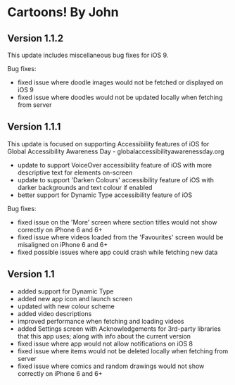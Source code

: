 # Cartoons! By John

## Version 1.1.2

This update includes miscellaneous bug fixes for iOS 9.

Bug fixes:

- fixed issue where doodle images would not be fetched or displayed on iOS 9
- fixed issue where doodles would not be updated locally when fetching from server

## Version 1.1.1

This update is focused on supporting Accessibility features of iOS for Global Accessibility Awareness Day - globalaccessibilityawarenessday.org

- update to support VoiceOver accessibility feature of iOS with more descriptive text for elements on-screen
- update to support 'Darken Colours' accessibility feature of iOS with darker backgrounds and text colour if enabled
- better support for Dynamic Type accessibility feature of iOS

Bug fixes:

- fixed issue on the 'More' screen where section titles would not show correctly on iPhone 6 and 6+
- fixed issue where videos loaded from the 'Favourites' screen would be misaligned on iPhone 6 and 6+
- fixed possible issues where app could crash while fetching new data

## Version 1.1

- added support for Dynamic Type
- added new app icon and launch screen
- updated with new colour scheme
- added video descriptions
- improved performance when fetching and loading videos
- added Settings screen with Acknowledgements for 3rd-party libraries that this app uses; along with info about the current version
- fixed issue where app would not allow notifications on iOS 8
- fixed issue where items would not be deleted locally when fetching from server
- fixed issue where comics and random drawings would not show correctly on iPhone 6 and 6+
